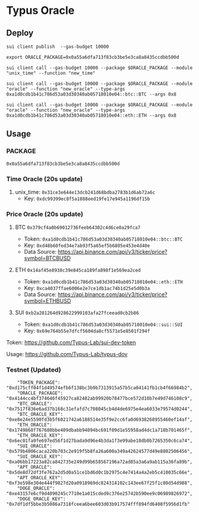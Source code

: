 # Typus Oracle

## Deploy

`sui client publish  --gas-budget 10000`

`export ORACLE_PACKAGE=0x0a55a6dfa713f83cb3be5e3ca8a8435ccdbb500d`

`sui client call --gas-budget 10000 --package $ORACLE_PACKAGE --module "unix_time" --function "new_time"`

`sui client call --gas-budget 10000 --package $ORACLE_PACKAGE --module "oracle" --function "new_oracle" --type-args  0xa1d0cdb1b41c786d53a03d30340ab05718010e04::btc::BTC --args 0x8`

`sui client call --gas-budget 10000 --package $ORACLE_PACKAGE --module "oracle" --function "new_oracle" --type-args  0xa1d0cdb1b41c786d53a03d30340ab05718010e04::eth::ETH --args 0x8`

## Usage

### PACKAGE

`0x0a55a6dfa713f83cb3be5e3ca8a8435ccdbb500d`

### Time Oracle (20s update)

1. unix_time: `0x31ce3e644e13dcb241d68bdba2783b1d6ab72a6c`
   - Key: `0xdc99399ec8f5a1888eed19fe17e945a1196df15b`

### Price Oracle (20s update)

1. BTC `0x379cf4a0b69012736feeb64302c4d6ce0a29fca7`

   - Token: `0xa1d0cdb1b41c786d53a03d30340ab05718010e04::btc::BTC`
   - Key: `0xd48b60fed34e7ab93f5a65ef5b6805e453e4d40e`
   - Data Source: https://api.binance.com/api/v3/ticker/price?symbol=BTCBUSD

2. ETH `0x14af45e8938c39e845ca189fa898f1e569ea2ced`

   - Token: `0xa1d0cdb1b41c786d53a03d30340ab05718010e04::eth::ETH`
   - Key: `0xca4037ffae6006e2e7ce1db1ac74b1d25e5d0b3a`
   - Data Source: https://api.binance.com/api/v3/ticker/price?symbol=ETHBUSD

3. SUI `0xb2a281264d928622999103afa27fceead0cb2b86`
   - Token: `0xa1d0cdb1b41c786d53a03d30340ab05718010e04::sui::SUI`
   - Key: `0x69e764b55e7dfcf5604da8cf5571e5e8501f294f`

Token: https://github.com/Typus-Lab/sui-dev-token

Usage: https://github.com/Typus-Lab/typus-dov

<!-- ## Supra Oracle
https://supraoracles.com

`sui client call --gas-budget 10000 --package $PACKAGE --module "supra" --function "retrieve_price" --args 0xc40820e20346809f11f0bd04e954792f897a84d0 btc_usdt` -->

### Testnet (Updated)

```
    "TOKEN_PACKAGE": "0xd175cff04f1d49574efb6f138bc3b9b7313915a57b5ca04141fb1cb4f66984b2",
    "ORACLE_PACKAGE": "0x4144cc4bf374646f45927ca82482ab99920b78477bce572d10b7e49d746108c9",
    "BTC_ORACLE": "0x7517f836e6ad37b168c31efafd7c708045cb4d4de6975e4ea6033e79574d0244",
    "BTC_ORACLE_KEY": "0xe8e24e5590fd3b5f6021742a6188514e35f9e2cc6fa0d6938268955460ef14af",
    "ETH_ORACLE": "0x1749868f767680bbe409dbabb94094bc691f09d1e55958ad4dc1a718b701465f",
    "ETH_ORACLE_KEY": "0x6ec01fa9fe697ed56f1d27bada9d96e4b3da1f3e99abe18db0b7265350c6ca74",
    "SUI_ORACLE": "0x579b4006caca220b703c2e919f5b8fa26a600a349a42624577d49e8802506456",
    "SUI_ORACLE_KEY": "0xa06bb17223a82ca842735e249d99b658567196a72ad85a3a6a9ab115a36fa89b",
    "APT_ORACLE": "0x5de8d72df3fe762a2d5d0a51ce1bd6d0c1b2975c4e7414a4a2eb5c410035c66e",
    "APT_ORACLE_KEY": "0xf3e598e304e444f9827d20a0918969dc824314102c143ee67f25f1c80d54d988",
    "DOGE_ORACLE": "0xe43157e6cf9d4090245c7710e1a015cded9c376e25742b590ee9c06989826972",
    "DOGE_ORACLE_KEY": "0x7df1df5bbe3b5086a7318fceea6bee603d03b917574fff894fd6408f5956d1fb"
```

<!-- sui client ptb \
--assign manager_cap @0xbb1ec0169c2fb307ebca037f75bb827fcd003fb713112cc5c6481fa859ef6c6d \
--move-call 0xaf44818c67a878b9eba0c63186b00e80d9fc3d1e2ae02f00fa3993b0e683bff3::oracle::new_update_authority manager_cap

sui client ptb \
--assign manager_cap @0xbb1ec0169c2fb307ebca037f75bb827fcd003fb713112cc5c6481fa859ef6c6d \
--assign update_authority @0xef710183951f400bc1480bab662d793e7ff324192a2518d8bd036358d9f0fb85 \
--make-move-vec '<address>' '[@0x9ea97c22b7577951c9465f0dc2a957aa24fc1c0d721a936f3f613b9526439ad,@0x78fe054243da91df1b027e6f8edb2b3a5d6f29e7193740fa33af5f3085f95584,@0x9106540a21f12648c63ba9a846fd8d0ff923ae4ea4d5cb64b4d8a82e33b4e092,@0xa6cc517e6bca309fc067d3fe73f685c05e74fa54fd4b3e19c48ef8894f0ef061,@0xaf5373ea593d2506ae7caeba15e2332186f176f67119dac821955fc16a23cdc2,@0xc38d557bfb1b174a6f327b6ba15dbf73979ce8de25d1166fd443d1fe962af0be,@0xd8370b8e732671933bd2c62b1bdb1eff71647765127b3e4cb9a10f1ee8dcfafa]' --assign addresses \
--move-call 0xaf44818c67a878b9eba0c63186b00e80d9fc3d1e2ae02f00fa3993b0e683bff3::oracle::add_update_authority manager_cap update_authority addresses -->
